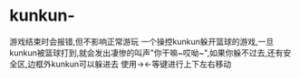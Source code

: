 # kunkun-
游戏结束时会报错,但不影响正常游玩
一个操控kunkun躲开篮球的游戏,一旦kunkun被篮球打到,就会发出凄惨的叫声"你干嘛~哎呦~",如果你躲不过去,还有安全区,边框外kunkun可以躲进去
使用-><-等键进行上下左右移动
